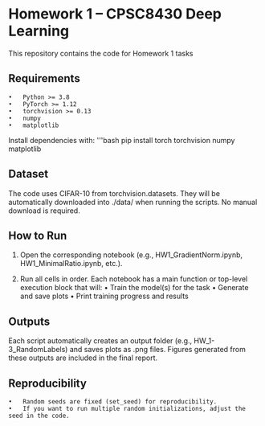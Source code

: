 # Homework 1 – CPSC8430 Deep Learning

This repository contains the code for Homework 1 tasks


## Requirements
	•	Python >= 3.8
	•	PyTorch >= 1.12
	•	torchvision >= 0.13
	•	numpy
	•	matplotlib

Install dependencies with:
'''bash
pip install torch torchvision numpy matplotlib


## Dataset

The code uses CIFAR-10 from torchvision.datasets.
They will be automatically downloaded into ./data/ when running the scripts.
No manual download is required.


## How to Run

1. Open the corresponding notebook (e.g., HW1_GradientNorm.ipynb, HW1_MinimalRatio.ipynb, etc.).

2.	Run all cells in order. Each notebook has a main function or top-level execution block that will:
	•	Train the model(s) for the task
	•	Generate and save plots
	•	Print training progress and results


## Outputs

Each script automatically creates an output folder (e.g., HW_1-3_RandomLabels) and saves plots as .png files.
Figures generated from these outputs are included in the final report.


## Reproducibility
	•	Random seeds are fixed (set_seed) for reproducibility.
	•	If you want to run multiple random initializations, adjust the seed in the code.
